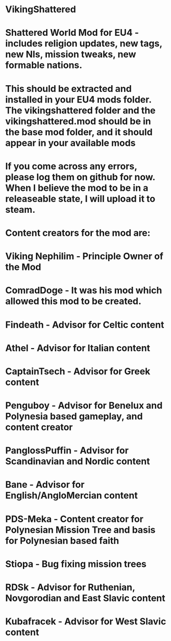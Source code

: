 # VikingShattered
# Shattered World Mod for EU4 - includes religion updates, new tags, new NIs, mission tweaks, new formable nations.
# This should be extracted and installed in your EU4 mods folder. The vikingshattered folder and the vikingshattered.mod should be in the base mod folder, and it should appear in your available mods
# If you come across any errors, please log them on github for now. When I believe the mod to be in a releaseable state, I will upload it to steam.
# Content creators for the mod are:
# Viking Nephilim - Principle Owner of the Mod
# ComradDoge - It was his mod which allowed this mod to be created.
# Findeath - Advisor for Celtic content
# Athel - Advisor for Italian content
# CaptainTsech - Advisor for Greek content
# Penguboy - Advisor for Benelux and Polynesia based gameplay, and content creator
# PanglossPuffin - Advisor for Scandinavian and Nordic content
# Bane - Advisor for English/AngloMercian content
# PDS-Meka - Content creator for Polynesian Mission Tree and basis for Polynesian based faith
# Stiopa - Bug fixing mission trees
# RDSk - Advisor for Ruthenian, Novgorodian and East Slavic content
# Kubafracek - Advisor for West Slavic content
